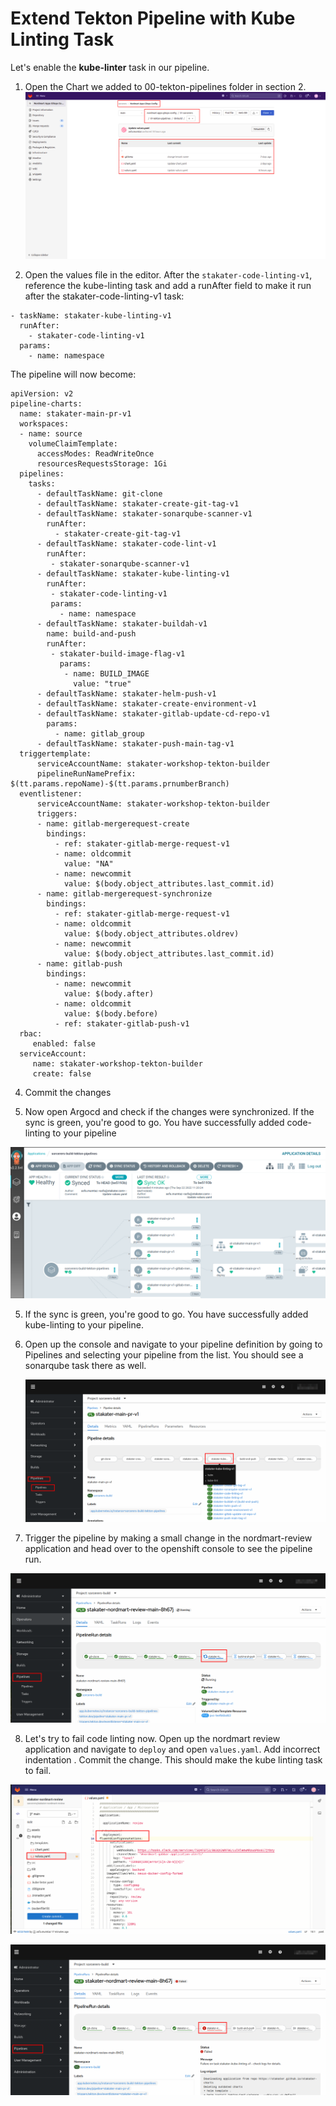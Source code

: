 # Extend Tekton Pipeline with Kube Linting Task

Let's enable the **kube-linter** task in our pipeline.

1. Open the Chart we added to 00-tekton-pipelines folder in section 2.
  ![images/pipelines-nordmart-apps-gitops-config](images/pipelines-nordmart-apps-gitops-config.png)

2. Open the values file in the editor. After the `stakater-code-linting-v1`, reference the kube-linting task and add a runAfter field to make it run after the stakater-code-linting-v1 task:

```
- taskName: stakater-kube-linting-v1
  runAfter:
    - stakater-code-linting-v1
  params:
    - name: namespace

```
The pipeline will now become:
   ````
   apiVersion: v2
   pipeline-charts:
     name: stakater-main-pr-v1
     workspaces:
     - name: source
       volumeClaimTemplate:
         accessModes: ReadWriteOnce
         resourcesRequestsStorage: 1Gi
     pipelines:
       tasks:
         - defaultTaskName: git-clone
         - defaultTaskName: stakater-create-git-tag-v1
         - defaultTaskName: stakater-sonarqube-scanner-v1
           runAfter:
             - stakater-create-git-tag-v1
         - defaultTaskName: stakater-code-lint-v1
           runAfter:
            - stakater-sonarqube-scanner-v1
         - defaultTaskName: stakater-kube-linting-v1
           runAfter:
            - stakater-code-linting-v1
            params:
              - name: namespace
         - defaultTaskName: stakater-buildah-v1
           name: build-and-push
           runAfter:
            - stakater-build-image-flag-v1
              params:
               - name: BUILD_IMAGE
                 value: "true"
         - defaultTaskName: stakater-helm-push-v1
         - defaultTaskName: stakater-create-environment-v1
         - defaultTaskName: stakater-gitlab-update-cd-repo-v1
           params: 
             - name: gitlab_group
         - defaultTaskName: stakater-push-main-tag-v1
     triggertemplate:
         serviceAccountName: stakater-workshop-tekton-builder
         pipelineRunNamePrefix: $(tt.params.repoName)-$(tt.params.prnumberBranch)
     eventlistener:
         serviceAccountName: stakater-workshop-tekton-builder
         triggers:
         - name: gitlab-mergerequest-create
           bindings:
             - ref: stakater-gitlab-merge-request-v1
             - name: oldcommit
               value: "NA"
             - name: newcommit
               value: $(body.object_attributes.last_commit.id)
         - name: gitlab-mergerequest-synchronize
           bindings:
             - ref: stakater-gitlab-merge-request-v1
             - name: oldcommit
               value: $(body.object_attributes.oldrev)
             - name: newcommit
               value: $(body.object_attributes.last_commit.id)
         - name: gitlab-push
           bindings:
             - name: newcommit
               value: $(body.after)
             - name: oldcommit
               value: $(body.before)
             - ref: stakater-gitlab-push-v1
     rbac:
        enabled: false
     serviceAccount:
        name: stakater-workshop-tekton-builder
        create: false

````
4. Commit the changes

5. Now open Argocd and check if the changes were synchronized. If the sync is green, you're good to go. You have successfully added code-linting to your pipeline

![sonar](./images/sonar-argocd.png)

5. If the sync is green, you're good to go. You have successfully added kube-linting to your pipeline.

6. Open up the console and navigate to your pipeline definition by going to Pipelines and selecting your pipeline from the list. You should see a sonarqube task there as well.

   ![kube-lint-openshift](./images/kube-lint-openshift.png)

7. Trigger the pipeline by making a small change in the nordmart-review application and head over to the openshift console to see the pipeline run.

![kube-lint-running](./images/kube-lint-running.png)

8. Let's try to fail code linting now. Open up the nordmart review application and navigate to `deploy` and open `values.yaml`. Add incorrect indentation . Commit the change.
   This should make the kube linting task to fail.

![kube-lint-failing](./images/kube-lint-fail.png)


![kube-lint-failing](./images/kube-lint-failing.png)
